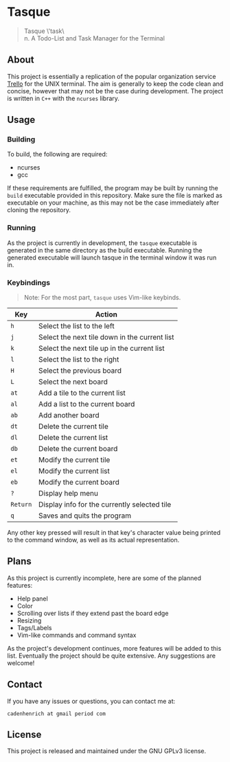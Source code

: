 # Tasque
> Tasque \\'task\\\
> n. A Todo-List and Task Manager for the Terminal

## About
This project is essentially a replication of the popular organization service [Trello](https://trello.com/) for the UNIX terminal. The aim is generally to keep the code clean and concise, however that may not be the case during development. The project is written in `C++` with the `ncurses` library.

## Usage
### Building
To build, the following are required:
+ ncurses
+ gcc

If these requirements are fulfilled, the program may be built by running the `build` executable provided in this repository. Make sure the file is marked as executable on your machine, as this may not be the case immediately after cloning the repository.
### Running
As the project is currently in development, the `tasque` executable is generated in the same directory as the build executable. Running the generated executable will launch tasque in the terminal window it was run in.
### Keybindings
> Note: For the most part, `tasque` uses Vim-like keybinds.

| Key      | Action                                        |
|----------|-----------------------------------------------|
| `h`      | Select the list to the left                   |
| `j`      | Select the next tile down in the current list |
| `k`      | Select the next tile up in the current list   |
| `l`      | Select the list to the right                  |
| `H`      | Select the previous board                     |
| `L`      | Select the next board                         |
| `at`     | Add a tile to the current list                |
| `al`     | Add a list to the current board               |
| `ab`     | Add another board                             |
| `dt`     | Delete the current tile                       |
| `dl`     | Delete the current list                       |
| `db`     | Delete the current board                      |
| `et`     | Modify the current tile                       |
| `el`     | Modify the current list                       |
| `eb`     | Modify the current board                      |
| `?`      | Display help menu                             |
| `Return` | Display info for the currently selected tile  |
| `q`      | Saves and quits the program                   |

Any other key pressed will result in that key's character value being printed to the command window, as well as its actual representation.

## Plans
As this project is currently incomplete, here are some of the planned features:
+ Help panel
+ Color
+ Scrolling over lists if they extend past the board edge
+ Resizing
+ Tags/Labels
+ Vim-like commands and command syntax

As the project's development continues, more features will be added to this list. Eventually the project should be quite extensive. Any suggestions are welcome!

## Contact
If you have any issues or questions, you can contact me at:

`cadenhenrich at gmail period com`

## License
This project is released and maintained under the GNU GPLv3 license.
